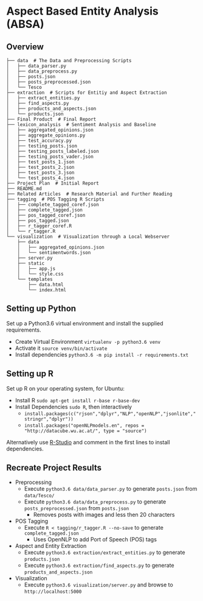 # Aspect Based Entity Analysis (ABSA)



## Overview
```
├── data  # The Data and Preprocessing Scripts
│   ├── data_parser.py
│   ├── data_preprocess.py
│   ├── posts.json
│   ├── posts_preprocessed.json
│   └── Tesco
├── extraction  # Scripts for Entitiy and Aspect Extraction
│   ├── extract_entities.py
│   ├── find_aspects.py
│   ├── products_and_aspects.json
│   └── products.json
├── Final Product  # Final Report
├── lexicon_analysis  # Sentiment Analysis and Baseline
│   ├── aggregated_opinions.json
│   ├── aggregate_opinions.py
│   ├── test_accuracy.py
│   ├── testing_posts.json
│   ├── testing_posts_labeled.json
│   ├── testing_posts_vader.json
│   ├── test_posts_1.json
│   ├── test_posts_2.json
│   ├── test_posts_3.json
│   └── test_posts_4.json
├── Project Plan  # Initial Report
├── README.md 
├── Related Articles  # Research Material and Further Reading
├── tagging  # POS Tagging R Scripts
│   ├── complete_tagged_coref.json
│   ├── complete_tagged.json
│   ├── pos_tagged_coref.json
│   ├── pos_tagged.json
│   ├── r_tagger_coref.R
│   └── r_tagger.R
└── visualization  # Visualization through a Local Webserver
    ├── data
    │   ├── aggregated_opinions.json
    │   └── sentimentwords.json
    ├── server.py
    ├── static
    │   ├── app.js
    │   └── style.css
    └── templates
        ├── data.html
        └── index.html
```

## Setting up Python
Set up a Python3.6 virtual environment and install the supplied requirements.

- Create Virtual Environment `virtualenv -p python3.6 venv`
- Activate it `source venv/bin/activate`
- Install dependencies `python3.6 -m pip install -r requirements.txt`

## Setting up R
Set up R on your operating system, for Ubuntu:

- Install R `sudo apt-get install r-base r-base-dev`
- Install Dependencies `sudo R`, then interactively
    - `install.packages(c("rjson","dplyr","NLP","openNLP","jsonlite","stringr","dplyr"))`
    - `install.packages("openNLPmodels.en", repos = "http://datacube.wu.ac.at/", type = "source")`

Alternatively use [R-Studio](https://www.rstudio.com/) and comment in the first lines to install dependencies.

## Recreate Project Results

- Preprocessing
    - Execute `python3.6 data/data_parser.py` to generate `posts.json` from `data/Tesco/`
    - Execute `python3.6 data/data_preprocess.py` to generate `posts_preprocessed.json` from `posts.json`
        - Removes posts with images and less then 20 characters
- POS Tagging
    - Execute `R < tagging/r_tagger.R --no-save` to generate `complete_tagged.json`
        - Uses OpenNLP to add Port of Speech (POS) tags
- Aspect and Entity Extraction
    - Execute `python3.6 extraction/extract_entities.py` to generate `products.json`
    - Execute `python3.6 extraction/find_aspects.py` to generate `products_and_aspects.json`
- Visualization
    - Execute `python3.6 visualization/server.py` and browse to `http://localhost:5000`